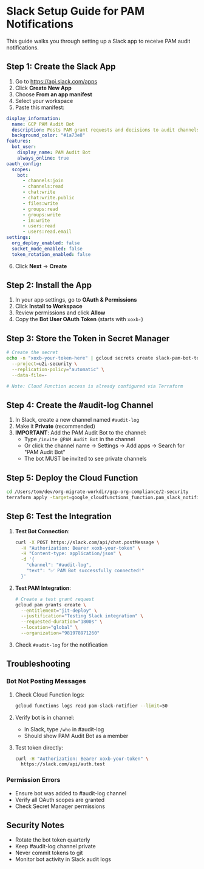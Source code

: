 # Slack Setup Guide for PAM Notifications

This guide walks you through setting up a Slack app to receive PAM audit notifications.

## Step 1: Create the Slack App

1. Go to https://api.slack.com/apps
2. Click **Create New App**
3. Choose **From an app manifest**
4. Select your workspace
5. Paste this manifest:

```yaml
display_information:
  name: GCP PAM Audit Bot
  description: Posts PAM grant requests and decisions to audit channels
  background_color: "#1a73e8"
features:
  bot_user:
    display_name: PAM Audit Bot
    always_online: true
oauth_config:
  scopes:
    bot:
      - channels:join
      - channels:read
      - chat:write
      - chat:write.public
      - files:write
      - groups:read
      - groups:write
      - im:write
      - users:read
      - users:read.email
settings:
  org_deploy_enabled: false
  socket_mode_enabled: false
  token_rotation_enabled: false
```

6. Click **Next** → **Create**

## Step 2: Install the App

1. In your app settings, go to **OAuth & Permissions**
2. Click **Install to Workspace**
3. Review permissions and click **Allow**
4. Copy the **Bot User OAuth Token** (starts with `xoxb-`)

## Step 3: Store the Token in Secret Manager

```bash
# Create the secret
echo -n "xoxb-your-token-here" | gcloud secrets create slack-pam-bot-token \
  --project=u2i-security \
  --replication-policy="automatic" \
  --data-file=-

# Note: Cloud Function access is already configured via Terraform
```

## Step 4: Create the #audit-log Channel

1. In Slack, create a new channel named `#audit-log`
2. Make it **Private** (recommended)
3. **IMPORTANT**: Add the PAM Audit Bot to the channel:
   - Type `/invite @PAM Audit Bot` in the channel
   - Or click the channel name → Settings → Add apps → Search for "PAM Audit Bot"
   - The bot MUST be invited to see private channels

## Step 5: Deploy the Cloud Function

```bash
cd /Users/tom/dev/org-migrate-workdir/gcp-org-compliance/2-security
terraform apply -target=google_cloudfunctions_function.pam_slack_notifier
```

## Step 6: Test the Integration

1. **Test Bot Connection**:
   ```bash
   curl -X POST https://slack.com/api/chat.postMessage \
     -H "Authorization: Bearer xoxb-your-token" \
     -H "Content-type: application/json" \
     -d '{
       "channel": "#audit-log",
       "text": "✅ PAM Bot successfully connected!"
     }'
   ```

2. **Test PAM Integration**:
   ```bash
   # Create a test grant request
   gcloud pam grants create \
     --entitlement="jit-deploy" \
     --justification="Testing Slack integration" \
     --requested-duration="1800s" \
     --location="global" \
     --organization="981978971260"
   ```

3. Check `#audit-log` for the notification

## Troubleshooting

### Bot Not Posting Messages

1. Check Cloud Function logs:
   ```bash
   gcloud functions logs read pam-slack-notifier --limit=50
   ```

2. Verify bot is in channel:
   - In Slack, type `/who` in #audit-log
   - Should show PAM Audit Bot as a member

3. Test token directly:
   ```bash
   curl -H "Authorization: Bearer xoxb-your-token" \
     https://slack.com/api/auth.test
   ```

### Permission Errors

- Ensure bot was added to #audit-log channel
- Verify all OAuth scopes are granted
- Check Secret Manager permissions

## Security Notes

- Rotate the bot token quarterly
- Keep #audit-log channel private
- Never commit tokens to git
- Monitor bot activity in Slack audit logs